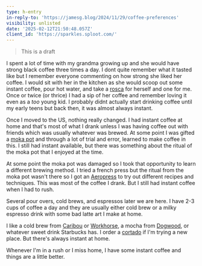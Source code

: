```yaml
---
type: h-entry
in-reply-to: 'https://jamesg.blog/2024/11/29/coffee-preferences'
visibility: unlisted
date: '2025-02-12T21:50:48.057Z'
client_id: 'https://sparkles.sploot.com/'
---
```

> This is a draft

I spent a lot of time with my grandma growing up and she would have strong black coffee three times a day. I dont quite remember what it tasted like but I remember everyone commenting on how strong she liked her coffee. I would sit with her in the kitchen as she would scoop out some instant coffee, pour hot water, and take a [rosca](https://www.youtube.com/watch?v=o91PL4X2xng) for herself and one for me. Once or twice (or thrice) I had a sip of her coffee and remember loving it even as a *too* young kid. I probably didnt actually start drinking coffee until my early teens but back then, it was almost always instant.

Once I moved to the US, nothing really changed. I had instant coffee at home and that's most of what I drank unless I was having coffee out with friends which was usually whatever was brewed. At some point I was gifted a [moka pot](https://en.wikipedia.org/wiki/Moka_pot) and through a lot of trial and error, learned to make coffee in this. I still had instant available, but there was something about the ritual of the moka pot that I enjoyed at the time.

At some point the moka pot was damaged so I took that opportunity to learn a different brewing method. I tried a french press but the ritual from the moka pot wasn't there so I got an [Aeropress](https://aeropress.com/) to try out different recipes and techniques. This was most of the coffee I drank. But I still had instant coffee when I had to rush.

Several pour overs, cold brews, and espressos later we are here. I have 2-3 cups of coffee a day and they are usually either cold brew or a milky espresso drink with some bad latte art I make at home.

I like a cold brew from [Caribou](https://www.cariboucoffee.com/) or [Workhorse](https://www.workhorsecoffee.com/), a mocha from [Dogwood](https://www.dogwoodcoffee.com/), or whatever sweet drink Starbucks has. I order a [cortado](https://en.wikipedia.org/wiki/Cortado) if I'm trying a new place. But there's always instant at home.

Whenever I'm in a rush or I miss home, I have some instant coffee and things are a little better.
